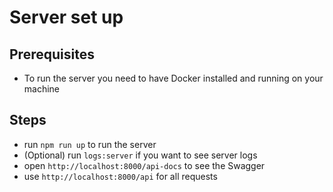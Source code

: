# Server set up
## Prerequisites
- To run the server you need to have Docker installed and running on your machine
## Steps
- run `npm run up` to run the server
- (Optional) run `logs:server` if you want to see server logs
- open `http://localhost:8000/api-docs` to see the Swagger
- use `http://localhost:8000/api` for all requests
